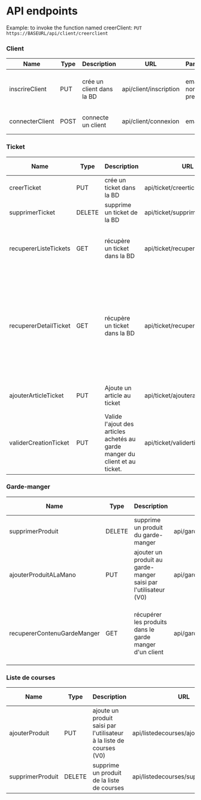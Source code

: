 
# API endpoints

Example: to invoke the function named creerClient: `PUT https://BASEURL/api/client/creerclient`

### Client
| Name              | Type | Description                            | URL             | Parameters         | Example response                                                                                                                      |
|-------------------|------|----------------------------------------|-----------------|--------------------|-------------------------------------------------------------------------------------------------------------------------------|
| inscrireClient  | PUT  | crée un client dans la BD                 | api/client/inscription  | email, mdp, nom, prenom               | {idClient: 1, email: 'abu@ama.com', mdp:'!@#321', nom: 'abu', prenom: 'whut'} |
| connecterClient  | POST  | connecte un client  | api/client/connexion  | email, mdp | {email: 'abu@ali.com',token: '@#!abcd'} |

### Ticket
| Name              | Type | Description                            | URL             | Parameters         | Example response                                                                                                                      |
|-------------------|------|----------------------------------------|-----------------|--------------------|-------------------------------------------------------------------------------------------------------------------------------|
| creerTicket  | PUT  | crée un ticket dans la BD                 | api/ticket/creerticket  | idClient, idMagasin             | {message: Success, idTicket: 1} |
| supprimerTicket  | DELETE  | supprime un ticket de la BD                 | api/ticket/supprimerticket  | idTicket    | {message: Success} |
| recupererListeTickets  | GET | récupère un ticket dans la BD                 | api/ticket/recupererlistetickets  | null | {"tickets": [{idTicket: 1, montant: 10, commerce: "Auchan"}, {...}]} |
| recupererDetailTicket  | GET | récupère un ticket dans la BD  | api/ticket/recupererdetailticket  | idTicket    | {"ticket": {montant: 15, commerce: "Auchan", dateAchat: "13/05/2016"}, "achats": [{nomArticle: "beurre doux", quantite: 3, prix: 2, categorie: "Produits laitiers"}, {..}]} |
| ajouterArticleTicket  | PUT | Ajoute un article au ticket  | api/ticket/ajouterarticleticket  | idTicket, codeBarre, quantite, prix    | {message: "Success"} |
| validerCreationTicket  | PUT | Valide l'ajout des articles achetés au garde manger du client et au ticket.  | api/ticket/validerticket  | idTicket  | {message: "Success"} |

### Garde-manger
| Name              | Type | Description                            | URL             | Parameters         | Example response                                                                                                                      |
|-------------------|------|----------------------------------------|-----------------|--------------------|-------------------------------------------------------------------------------------------------------------------------------|
| supprimerProduit  | DELETE  | supprime un produit du garde-manger | api/gardemanger/supprimerproduit  | codeBarre | {message: Success} |
| ajouterProduitALaMano  | PUT  | ajouter un produit au garde-manger saisi par l'utilisateur (V0) | api/gardemanger/ajouterproduitalamano  | nomProduit, quantite | {message: Success} |
| recupererContenuGardeManger  | GET  | récupérer les produits dans le garde manger d'un client | api/gardemanger/recuperercontenugardemanger  | null | {produits : [{nomProduit: "Litre de lait", quantite: 3, categorie: "Produits laitiers"}, {..}]} |

### Liste de courses
| Name              | Type | Description                            | URL             | Parameters         | Example response                                                                                                                      |
|-------------------|------|----------------------------------------|-----------------|--------------------|-------------------------------------------------------------------------------------------------------------------------------|
| ajouterProduit  | PUT | ajoute un produit saisi par l'utilisateur à la liste de courses (V0) | api/listedecourses/ajouterproduit  | nomProduit | {message: Success} |
| supprimerProduit  | DELETE | supprime un produit de la liste de courses | api/listedecourses/supprimerproduit  | idProduit | {message: Success} |
